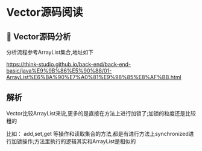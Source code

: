 # Vector源码阅读

## 📝 **Vector源码分析**

分析流程参考ArrayList集合,地址如下

https://think-studio.github.io/back-end/back-end-basic/java%E9%9B%86%E5%90%88/01-ArrayList%E6%BA%90%E7%A0%81%E9%98%85%E8%AF%BB.html



## 解析

Vector比较ArrayList来说,更多的是直接在方法上进行加锁了;加锁的粒度还是比较粗的



比如： add,set,get 等操作和读取集合的方法,都是有进行方法上synchronized进行加锁操作;方法里执行的逻辑其实和ArrayList是相似的

